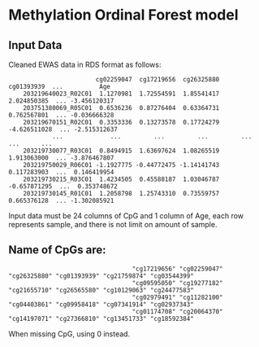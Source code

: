 # Methylation Ordinal Forest model

## Input Data
Cleaned EWAS data in RDS format as follows:
     
                            cg02259047  cg17219656  cg26325880   cg01393939  ...          Age
        203219640023_R02C01  1.1270981  1.72554591  1.85541417  2.024850385  ... -3.456120317
        203751380069_R05C01  0.6536236  0.87276404  0.63364731  0.762567801  ... -0.036666328
        203219670151_R02C01  0.3353336  0.13273578  0.17724279 -4.626511028  ... -2.515312637
                ...             ...         ...         ...         ...      ...      ...
        203219730077_R03C01  0.8494915  1.63697624  1.08265519  1.913063000  ... -3.876467807
        203219750029_R06C01 -1.1927775 -0.44772475 -1.14141743  0.117283903  ...  0.146419954
        203219730215_R03C01  1.4234505  0.45588187  1.03046787 -0.657871295  ...  0.353748672
        203219730145_R01C01  1.2058798  1.25743310  0.73559757  0.665376128  ... -1.302085921

Input data must be 24 columns of CpG and 1 column of Age, each row represents sample, and there is not limit on amount of sample. 

## Name of CpGs are: 
                                      "cg17219656" "cg02259047" "cg26325880" "cg01393939" "cg21759874" "cg03544399"
                                      "cg09595050" "cg19277182" "cg21655710" "cg26565580" "cg10129063" "cg24477583" 
                                      "cg02979491" "cg11282100" "cg04403861" "cg09958418" "cg07341914" "cg02937343"
                                      "cg01174708" "cg20064370" "cg14197071" "cg27366810" "cg13451733" "cg18592384" 

When missing CpG, using 0 instead.
